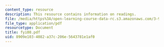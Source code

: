 ```yaml
---
content_type: resource
description: This resource contains information on readings.
file: /media/https%3A/open-learning-course-data-rc.s3.amazonaws.com/3-987-human-origins-and-evolution-spring-2006/8909e1034082a37c206e5643781e1af0_fyi08.pdf
file_type: application/pdf
resourcetype: Document
title: fyi08.pdf
uid: 8909e103-4082-a37c-206e-5643781e1af0
---
```


